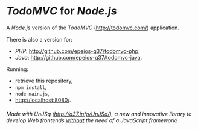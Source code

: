 # *TodoMVC* for *Node.js*

A *Node.js* version of the *TodoMVC* (<http://todomvc.com/>) application.

There is also a version for:

* *PHP*: <http://github.com/epeios-q37/todomvc-php>,
* *Java*: <http://github.com/epeios-q37/todomvc-java>.

Running:

* retrieve this repository,
* `npm install`,
* `node main.js`,
* <http://localhost:8080/>.

###### Made with *UnJSq* (<http://q37.info/UnJSq/>), a new and innovative library to develop Web *frontends* <u>without</u> the need of a *JavaScript* framework!